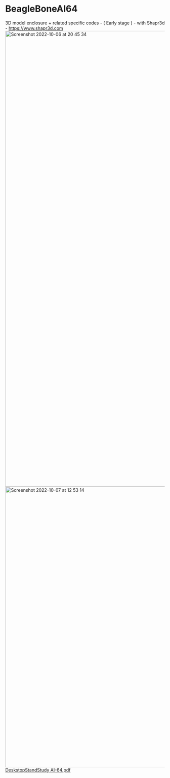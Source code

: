# BeagleBoneAI64
3D model enclosure + related specific codes  - ( Early stage ) -  with Shapr3d - https://www.shapr3d.com 
<img width="1440" alt="Screenshot 2022-10-06 at 20 45 34" src="https://user-images.githubusercontent.com/80133330/194393807-ec25d915-26d3-4b8a-b9a8-7273003d4d50.png">
<img  width="886" alt="Screenshot 2022-10-07 at 12 53 14" src="https://user-images.githubusercontent.com/80133330/194537574-b8a5270b-15a1-4374-a9c2-4c45fcba7a30.png">
[DeskstopStandStudy AI-64.pdf](https://github.com/julien-poivret/BeagleBoneAI64/files/9733213/DeskstopStandStudy.AI-64-Vc.pdf)

